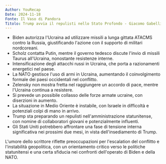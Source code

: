 ```yaml
---
Author: YouRecap
Date: 2024-11-18
Fonte: Il Vaso di Pandora
Titolo: Trump avvia il repulisti nello Stato Profondo - Giacomo Gabellini Enrico Tomaselli
---
```


- Biden autorizza l'Ucraina ad utilizzare missili a lunga gittata ATACMS contro la Russia, giustificando l'azione con il supporto di militari nordcoreani.
- Scholz contatta Putin, mentre il governo tedesco discute l'invio di missili Taurus all'Ucraina, nonostante resistenze interne.
- Intensificazione degli attacchi russi in Ucraina, che porta a razionamenti energetici nel paese.
- La NATO gestisce l'uso di armi in Ucraina, aumentando il coinvolgimento formale dei paesi occidentali nel conflitto.
- Zelensky non mostra fretta nel raggiungere un accordo di pace, mentre l'Ucraina continua a resistere.
- Si prevede un possibile collasso delle forze armate ucraine, con diserzioni in aumento.
- La situazione in Medio Oriente è instabile, con Israele in difficoltà e potenziali colpi di mano in arrivo.
- Trump sta preparando un repulisti nell'amministrazione statunitense, con nomine di collaboratori giovani e potenzialmente influenti.
- Gli Stati Uniti potrebbero affrontare una fase di tensione interna significativa nei prossimi due mesi, in vista dell'insediamento di Trump.

L'umore dello scrittore riflette preoccupazioni per l'escalation del conflitto e l'instabilità geopolitica, con un orientamento critico verso le politiche statunitensi e una certa sfiducia nei confronti dell'operato di Biden e della NATO.
